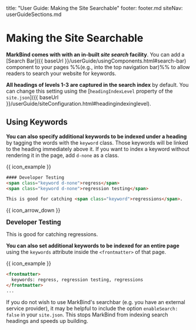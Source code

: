 <frontmatter>
  title: "User Guide: Making the Site Searchable"
  footer: footer.md
  siteNav: userGuideSections.md
</frontmatter>

<include src="../common/header.md" />

<div class="website-content">

# Making the Site Searchable

<span class="lead" id="overview">

**MarkBind comes with with an in-built _site search_ facility**. You can add a [Search Bar]({{ baseUrl }}/userGuide/usingComponents.html#search-bar) component to your pages %%(e.g., into the top navigation bar)%% to allow readers to search your website for keywords.
</span>

**All headings of levels 1-3 are captured in the search index** by default. You can change this setting using the [`headingIndexLevel` property of the `site.json`]({{ baseUrl }}/userGuide/siteConfiguration.html#headingindexinglevel).

## Using Keywords

**You can also specify additional keywords to be indexed under a heading** by tagging the words with the `keyword` class. Those keywords will be linked to the heading immediately above it. If you want to index a keyword without rendering it in the page, add `d-none` as a class.

<div class="indented">

{{ icon_example }}

```html
#### Developer Testing
<span class="keyword d-none">regress</span>
<span class="keyword d-none">regression testing</span>

This is good for catching <span class="keyword">regressions</span>.
```
{{ icon_arrow_down }}

<box>

<big>**Developer Testing**</big><br>

This is good for catching <span class="keyword">regressions</span>.
</box>
</div>

**You can also set additional keywords to be indexed for an entire page** using the `keywords` attribute inside the `<frontmatter>` of that page.

<div class="indented">

{{ icon_example }}

```html
<frontmatter>
  keywords: regress, regression testing, regressions
</frontmatter>
...
```

</div>

If you do not wish to use MarkBind's searchbar (e.g. you have an external service provider), it may be helpful to include the option `enableSearch: false` in your `site.json`. This stops MarkBind from indexing search headings and speeds up building.

</div>

